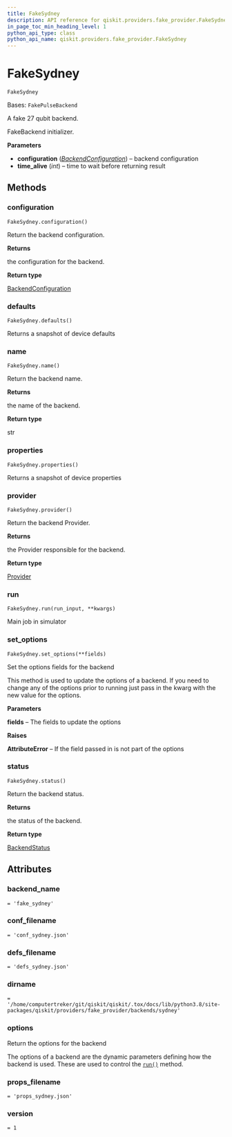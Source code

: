 ```yaml
---
title: FakeSydney
description: API reference for qiskit.providers.fake_provider.FakeSydney
in_page_toc_min_heading_level: 1
python_api_type: class
python_api_name: qiskit.providers.fake_provider.FakeSydney
---
```


# FakeSydney

<span id="qiskit.providers.fake_provider.FakeSydney" />

`FakeSydney`

Bases: `FakePulseBackend`

A fake 27 qubit backend.

FakeBackend initializer.

**Parameters**

*   **configuration** ([*BackendConfiguration*](qiskit.providers.models.BackendConfiguration "qiskit.providers.models.BackendConfiguration")) – backend configuration
*   **time\_alive** (*int*) – time to wait before returning result

## Methods

<span id="qiskit-providers-fake-provider-fakesydney-configuration" />

### configuration

<span id="qiskit.providers.fake_provider.FakeSydney.configuration" />

`FakeSydney.configuration()`

Return the backend configuration.

**Returns**

the configuration for the backend.

**Return type**

[BackendConfiguration](qiskit.providers.models.BackendConfiguration "qiskit.providers.models.BackendConfiguration")

<span id="qiskit-providers-fake-provider-fakesydney-defaults" />

### defaults

<span id="qiskit.providers.fake_provider.FakeSydney.defaults" />

`FakeSydney.defaults()`

Returns a snapshot of device defaults

<span id="qiskit-providers-fake-provider-fakesydney-name" />

### name

<span id="qiskit.providers.fake_provider.FakeSydney.name" />

`FakeSydney.name()`

Return the backend name.

**Returns**

the name of the backend.

**Return type**

str

<span id="qiskit-providers-fake-provider-fakesydney-properties" />

### properties

<span id="qiskit.providers.fake_provider.FakeSydney.properties" />

`FakeSydney.properties()`

Returns a snapshot of device properties

<span id="qiskit-providers-fake-provider-fakesydney-provider" />

### provider

<span id="qiskit.providers.fake_provider.FakeSydney.provider" />

`FakeSydney.provider()`

Return the backend Provider.

**Returns**

the Provider responsible for the backend.

**Return type**

[Provider](qiskit.providers.Provider "qiskit.providers.Provider")

<span id="qiskit-providers-fake-provider-fakesydney-run" />

### run

<span id="qiskit.providers.fake_provider.FakeSydney.run" />

`FakeSydney.run(run_input, **kwargs)`

Main job in simulator

<span id="qiskit-providers-fake-provider-fakesydney-set-options" />

### set\_options

<span id="qiskit.providers.fake_provider.FakeSydney.set_options" />

`FakeSydney.set_options(**fields)`

Set the options fields for the backend

This method is used to update the options of a backend. If you need to change any of the options prior to running just pass in the kwarg with the new value for the options.

**Parameters**

**fields** – The fields to update the options

**Raises**

**AttributeError** – If the field passed in is not part of the options

<span id="qiskit-providers-fake-provider-fakesydney-status" />

### status

<span id="qiskit.providers.fake_provider.FakeSydney.status" />

`FakeSydney.status()`

Return the backend status.

**Returns**

the status of the backend.

**Return type**

[BackendStatus](qiskit.providers.models.BackendStatus "qiskit.providers.models.BackendStatus")

## Attributes

<span id="qiskit.providers.fake_provider.FakeSydney.backend_name" />

### backend\_name

`= 'fake_sydney'`

<span id="qiskit.providers.fake_provider.FakeSydney.conf_filename" />

### conf\_filename

`= 'conf_sydney.json'`

<span id="qiskit.providers.fake_provider.FakeSydney.defs_filename" />

### defs\_filename

`= 'defs_sydney.json'`

<span id="qiskit.providers.fake_provider.FakeSydney.dirname" />

### dirname

`= '/home/computertreker/git/qiskit/qiskit/.tox/docs/lib/python3.8/site-packages/qiskit/providers/fake_provider/backends/sydney'`

<span id="qiskit.providers.fake_provider.FakeSydney.options" />

### options

Return the options for the backend

The options of a backend are the dynamic parameters defining how the backend is used. These are used to control the [`run()`](qiskit.providers.fake_provider.FakeSydney#run "qiskit.providers.fake_provider.FakeSydney.run") method.

<span id="qiskit.providers.fake_provider.FakeSydney.props_filename" />

### props\_filename

`= 'props_sydney.json'`

<span id="qiskit.providers.fake_provider.FakeSydney.version" />

### version

`= 1`

